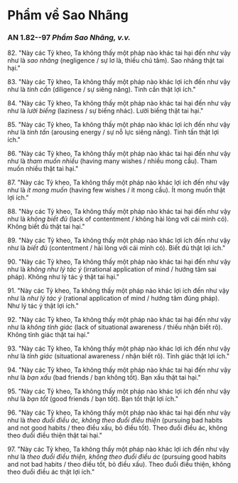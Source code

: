 # Phẩm về Sao Nhãng

### AN 1.82--97 *Phẩm Sao Nhãng, v.v.*

82\. "Này các Tỷ kheo, Ta không thấy một pháp nào khác tai hại đến như vậy như là *sao nhãng* (negligence / sự lơ là, thiếu chú tâm). Sao nhãng thật tai hại."

<!--pg-->
83\. "Này các Tỷ kheo, Ta không thấy một pháp nào khác lợi ích đến như vậy như là *tinh cần* (diligence / sự siêng năng). Tinh cần thật lợi ích."

<!--pg-->
84\. "Này các Tỷ kheo, Ta không thấy một pháp nào khác tai hại đến như vậy như là *lười biếng* (laziness / sự biếng nhác). Lười biếng thật tai hại."

<!--pg-->
85\. "Này các Tỷ kheo, Ta không thấy một pháp nào khác lợi ích đến như vậy như là *tinh tấn* (arousing energy / sự nỗ lực siêng năng). Tinh tấn thật lợi ích."

<!--pg-->
86\. "Này các Tỷ kheo, Ta không thấy một pháp nào khác tai hại đến như vậy như là *tham muốn nhiều* (having many wishes / nhiều mong cầu). Tham muốn nhiều thật tai hại."

<!--pg-->
87\. "Này các Tỷ kheo, Ta không thấy một pháp nào khác lợi ích đến như vậy như là *ít mong muốn* (having few wishes / ít mong cầu). Ít mong muốn thật lợi ích."

<!--pg-->
88\. "Này các Tỷ kheo, Ta không thấy một pháp nào khác tai hại đến như vậy như là *không biết đủ* (lack of contentment / không hài lòng với cái mình có). Không biết đủ thật tai hại."

<!--pg-->
89\. "Này các Tỷ kheo, Ta không thấy một pháp nào khác lợi ích đến như vậy như là *biết đủ* (contentment / hài lòng với cái mình có). Biết đủ thật lợi ích."

<!--pg-->
90\. "Này các Tỷ kheo, Ta không thấy một pháp nào khác tai hại đến như vậy như là *không như lý tác ý* (irrational application of mind / hướng tâm sai pháp). Không như lý tác ý thật tai hại."

<!--pg-->
91\. "Này các Tỷ kheo, Ta không thấy một pháp nào khác lợi ích đến như vậy như là *như lý tác ý* (rational application of mind / hướng tâm đúng pháp). Như lý tác ý thật lợi ích."

<!--pg-->
92\. "Này các Tỷ kheo, Ta không thấy một pháp nào khác tai hại đến như vậy như là *không tỉnh giác* (lack of situational awareness / thiếu nhận biết rõ). Không tỉnh giác thật tai hại."

<!--pg-->
93\. "Này các Tỷ kheo, Ta không thấy một pháp nào khác lợi ích đến như vậy như là *tỉnh giác* (situational awareness / nhận biết rõ). Tỉnh giác thật lợi ích."

<!--pg-->
94\. "Này các Tỷ kheo, Ta không thấy một pháp nào khác tai hại đến như vậy như là *bạn xấu* (bad friends / bạn không tốt). Bạn xấu thật tai hại."

<!--pg-->
95\. "Này các Tỷ kheo, Ta không thấy một pháp nào khác lợi ích đến như vậy như là *bạn tốt* (good friends / bạn tốt). Bạn tốt thật lợi ích."

<!--pg-->
96\. "Này các Tỷ kheo, Ta không thấy một pháp nào khác tai hại đến như vậy như là *theo đuổi điều ác, không theo đuổi điều thiện* (pursuing bad habits and not good habits / theo điều xấu, bỏ điều tốt). Theo đuổi điều ác, không theo đuổi điều thiện thật tai hại."

<!--pg-->
97\. "Này các Tỷ kheo, Ta không thấy một pháp nào khác lợi ích đến như vậy như là *theo đuổi điều thiện, không theo đuổi điều ác* (pursuing good habits and not bad habits / theo điều tốt, bỏ điều xấu). Theo đuổi điều thiện, không theo đuổi điều ác thật lợi ích."

<!--pg-->
